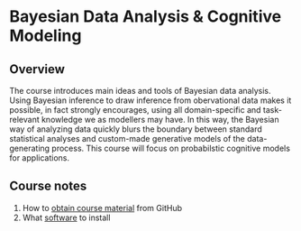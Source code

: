 # Bayesian Data Analysis & Cognitive Modeling

## Overview

The course introduces main ideas and tools of Bayesian data analysis. Using Bayesian inference to draw inference from obervational data makes it possible, in fact strongly encourages, using all domain-specific and task-relevant knowledge we as modellers may have. In this way, the Bayesian way of analyzing data quickly blurs the boundary between standard statistical analyses and custom-made generative models of the data-generating process. This course will focus on probabilstic cognitive models for applications.

## Course notes

1. How to [obtain course material](notes/01_github.md) from GitHub
2. What [software](notes/02_software.md) to install

